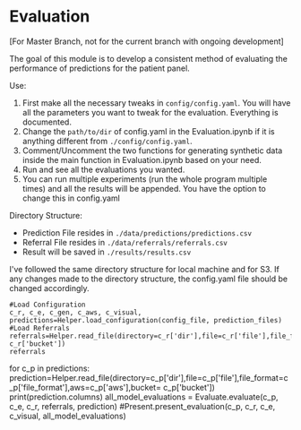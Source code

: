 # Evaluation

[For Master Branch, not for the current branch with ongoing development]

The goal of this module is to develop a consistent method of evaluating the performance of predictions for the patient panel.  

Use:
1. First make all the necessary tweaks in `config/config.yaml`. You will have all the parameters you want to tweak for the evaluation. Everything is documented.
2. Change the `path/to/dir` of config.yaml in the Evaluation.ipynb if it is anything different from `./config/config.yaml`.
3. Comment/Uncomment the two functions for generating synthetic data inside the main function in Evaluation.ipynb based on your need. 
4. Run and see all the evaluations you wanted. 
5. You can run multiple experiments (run the whole program multiple times) and all the results will be appended. You have the option to change this in config.yaml

Directory Structure:
 - Prediction File resides in `./data/predictions/predictions.csv`
 - Referral File resides in `./data/referrals/referrals.csv`
 - Result will be saved in `./results/results.csv`

I've followed the same directory structure for local machine and for S3. If any changes made to the directory structure, the config.yaml file should be changed accordingly.

```
#Load Configuration
c_r, c_e, c_gen, c_aws, c_visual, predictions=Helper.load_configuration(config_file, prediction_files)
#Load Referrals
referrals=Helper.read_file(directory=c_r['dir'],file=c_r['file'],file_format=c_r['file_format'],s3=True,bucket= c_r['bucket'])
referrals
```
for c_p in predictions:    
    prediction=Helper.read_file(directory=c_p['dir'],file=c_p['file'],file_format=c_p['file_format'],aws=c_p['aws'],bucket= c_p['bucket'])
    print(prediction.columns)
    all_model_evaluations = Evaluate.evaluate(c_p, c_e, c_r, referrals, prediction) 
    #Present.present_evaluation(c_p, c_r, c_e, c_visual, all_model_evaluations)
    
